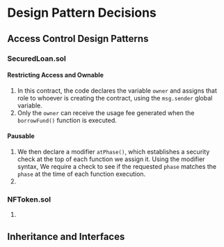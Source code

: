 # Design Pattern Decisions

## Access Control Design Patterns

### SecuredLoan.sol
#### Restricting Access and Ownable
1. In this contract, the code declares the variable `owner` and assigns that role to whoever is creating the contract, using the `msg.sender` global variable. 
2. Only the `owner` can receive the usage fee generated when the `borrowFund()` function is executed.

#### Pausable
1. We then declare a modifier `atPhase()`, which establishes a security check at the top of each function we assign it. Using the modifier syntax, We require a check to see if the requested `phase` matches the `phase` at the time of each function execution.
2. 

### NFToken.sol
1. 


## Inheritance and Interfaces